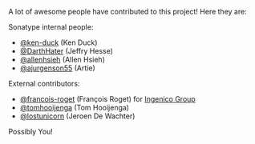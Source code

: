 A lot of awesome people have contributed to this project! Here they are:

Sonatype internal people:

- [@ken-duck](https://github.com/ken-duck/) (Ken Duck)
- [@DarthHater](https://github.com/darthhater/) (Jeffry Hesse)
- [@allenhsieh](https://github.com/allenhsieh) (Allen Hsieh)
- [@ajurgenson55](https://github.com/ajurgenson55) (Artie)

External contributors:

- [@francois-roget](https://github.com/francois-roget) (François Roget) for [Ingenico Group](https://github.com/ingenico-group)
- [@tomhooijenga](https://github.com/tomhooijenga) (Tom Hooijenga)
- [@lostunicorn](https://github.com/lostunicorn) (Jeroen De Wachter)

Possibly You!
